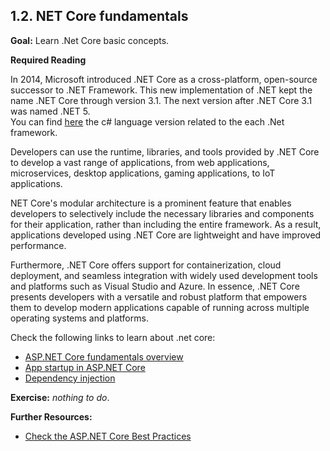 ## 1.2. NET Core fundamentals

**Goal:** Learn .Net Core basic concepts.

**Required Reading**

In 2014, Microsoft introduced .NET Core as a cross-platform, open-source successor to .NET Framework. This new implementation of .NET kept the name .NET Core through version 3.1. The next version after .NET Core 3.1 was named .NET 5.  
You can find [here](https://learn.microsoft.com/en-us/dotnet/csharp/language-reference/language-versioning#c-language-version-reference) the c# language version related to the each .Net framework.  

Developers can use the runtime, libraries, and tools provided by .NET Core to develop a vast range of applications, from web applications, microservices, desktop applications, gaming applications, to IoT applications.  

NET Core's modular architecture is a prominent feature that enables developers to selectively include the necessary libraries and components for their application, rather than including the entire framework. As a result, applications developed using .NET Core are lightweight and have improved performance.  

Furthermore, .NET Core offers support for containerization, cloud deployment, and seamless integration with widely used development tools and platforms such as Visual Studio and Azure. In essence, .NET Core presents developers with a versatile and robust platform that empowers them to develop modern applications capable of running across multiple operating systems and platforms.  

Check the following links to learn about .net core:  
 - [ASP.NET Core fundamentals overview](https://learn.microsoft.com/en-us/aspnet/core/fundamentals/?view=aspnetcore-7.0&tabs=linux)
 - [App startup in ASP.NET Core](https://learn.microsoft.com/en-us/aspnet/core/fundamentals/startup?view=aspnetcore-7.0)
 - [Dependency injection](https://learn.microsoft.com/en-us/aspnet/core/fundamentals/dependency-injection?view=aspnetcore-7.0)

**Exercise:** *nothing to do*.

 **Further Resources:**

 - [Check the ASP.NET Core Best Practices](https://learn.microsoft.com/en-us/aspnet/core/fundamentals/best-practices?view=aspnetcore-7.0)
